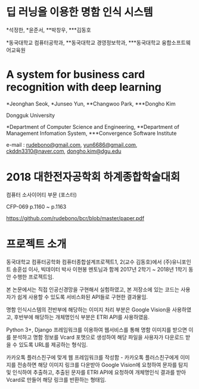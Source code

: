 # 딥 러닝을 이용한 명함 인식 시스템
*석정한, *윤준서, **박창우, ***김동호

*동국대학교 컴퓨터공학과, **동국대학교 경영정보학과, ***동국대학교 융합소프트웨어교육원

# A system for business card recognition with deep learning
*Jeonghan Seok, *Junseo Yun, **Changwoo Park, ***Dongho Kim

Dongguk University

*Department of Computer Science and Engineering, **Department of Management Infomation System, ***Convergence Software Institute

e-mail : rudebono@gmail.com, yun6686@gmail.com, ckddn3310@naver.com, dongho.kim@dgu.edu

# 2018 대한전자공학회 하계종합학술대회
컴퓨터 소사이어티 부문 (포스터)

CFP-069 p.1160 ~ p.1163

https://github.com/rudebono/bcr/blob/master/paper.pdf

# 프로젝트 소개
동국대학교 컴퓨터공학화 컴퓨터종합설계프로젝트1, 2(교수 김동호)에서 (주)유니포인트 송훈섭 이사, 빅데이터 박사 이현봉 멘토님과 함께 2017년 2학기 ~ 2018년 1학기 동안 수행한 프로젝트임.

본 논문에서는 직접 인공신경망을 구현해서 실험하였고, 본 저장소에 있는 코드는 사용자가 쉽게 사용할 수 있도록 서비스화된 API들로 구현한 결과물임.

명함 인식시스템의 전반부에 해당하는 이미지 처리 부분은 Google Vision을 사용하였고, 후반부에 해당하는 개체명인식 부분은 ETRI API를 사용하였음.

Python 3+, Django 프레임워크를 이용하여 웹서비스를 통해 명함 이미지를 받으면 이를 분석하고 명함 정보를 Vcard 포맷으로 생성하여 해당 파일을 사용자가 다운로드 받을 수 있도록 URL를 제공하는 형식임.

카카오톡 플러스친구에 맞게 웹 프레임워크를 작성함 - 카카오톡 플러스친구에게 이미지를 전송하면 해당 이미지 링크를 다운받아 Google Vision에 요청하여 문자를 탐지 및 인식하여 추출하고, 추출된 문자를 ETRI API에 요청하여 개체명인식 결과를 받아 Vcard로 만들어 해당 링크를 반환하는 형태임.
